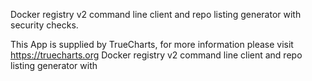 Docker registry v2 command line client and repo listing generator with security checks.

This App is supplied by TrueCharts, for more information please visit https://truecharts.org
Docker registry v2 command line client and repo listing generator with
